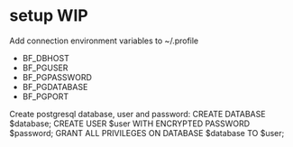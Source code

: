 # setup WIP

Add connection environment variables to ~/.profile
* BF_DBHOST
* BF_PGUSER
* BF_PGPASSWORD
* BF_PGDATABASE
* BF_PGPORT

Create postgresql database, user and password:
CREATE DATABASE $database;
CREATE USER $user WITH ENCRYPTED PASSWORD $password;
GRANT ALL PRIVILEGES ON DATABASE $database TO $user;